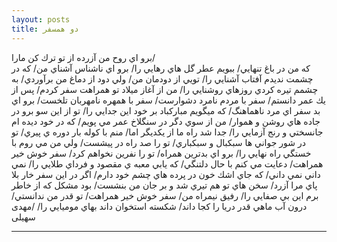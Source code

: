 ```yaml
---
layout: posts
title: دو همسفر
---
```


برو اي روح من آزرده از تو ترك كن مارا/  
كه من در باغ تنهايي/
ببويم عطر گل هاي رهايي را/
برو اي ناشناس آشناي من/
كه در چشمت نديدم آفتاب آشنايي را/
تويي از دودمان من/
ولي دود از دماغ من برآوردي/
به چشمم تيره كردي روزهاي روشنايي را/
من از آغاز ميلاد تو همراهت سفر كردم/
پس از يك عمر دانستم/
سفر با مردم نامرد دشوارست/
سفر با همهره نامهربان تلخست/
برو اي بد سفر اي مرد ناهماهنگ/
كه ميگويم مباركباد بر خود اين جدايي را/
تو از اين سو برو در جاده هاي روشن و هموار/
من از سوي دگر در سنگلاخ عمر مي پويم/
كه در خود ديده ام جانسختي و رنج آزمايي را/
جدا شد راه ما از يكديگر اما/
منم با كوله بار دوره ي پيري/
تو در شور جواني ها سبكبال و سبكباري/
تو را صد راه در پيشست/
ولي من مي روم با خستگي راه نهايي را/
برو اي بدترين همراه/
تو را نفرين نخواهم كرد/
سفر خوش خير همراهت/
دعايت مي كنم با حال دلتنگي/
كه يابي معبه ي مقصود و فرداي طلايي را/
نمي داني نمي داني/
كه جاي اشك خون در پرده هاي چشم خود دارم/
اگر در اين سفر خار بلا پاي مرا آزرد/
سخن هاي تو هم تيري شد و بر جان من بنشست/
بود مشكل كه از خاطر برم اين بي صفايي را/
رفيق نيمراه من/
سفر خوش خير همراهت/
تو قدر من ندانستي/
درون آب ماهي قدر دريا را كجا داند/
شكسته استخوان داند بهاي موميايي را/
/مهدی سهیلی


---

